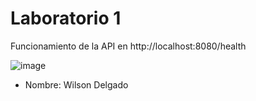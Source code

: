 # Laboratorio 1


Funcionamiento de la API en http://localhost:8080/health

![image](https://github.com/wilsondel/ieti_laboratorio_1/assets/59426763/3b44a779-552e-47b5-a902-7a3a346d1d14)



* Nombre: Wilson Delgado
